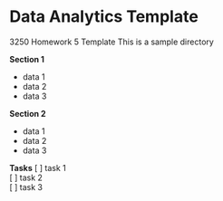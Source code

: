 # Data Analytics Template
3250 Homework 5 Template
This is a sample directory 

**Section 1**
- data 1
- data 2 
- data 3

**Section 2**
- data 1
- data 2 
- data 3

**Tasks**
[ ] task 1   
[ ] task 2   
[ ] task 3    